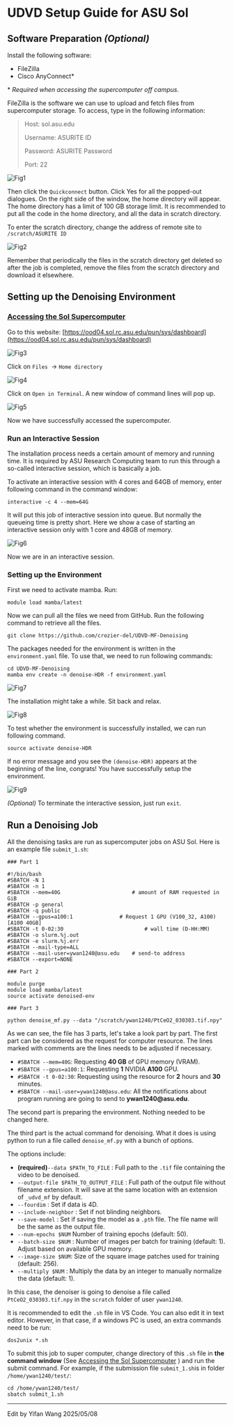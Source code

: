 # UDVD Setup Guide for ASU Sol
## Software Preparation *(Optional)*
Install the following software:

- FileZilla
- Cisco AnyConnect*

\* *Required when accessing the supercomputer off campus.*

FileZilla is the software we can use to upload and fetch files from supercomputer storage. To access, type in the following information:

>Host: sol.asu.edu
>
>Username: ASURITE ID
>
>Password: ASURITE Password
>
>Port: 22

![Fig1](Fig1.png)

Then click the `Quickconnect` button. Click Yes for all the popped-out dialogues. On the right side of the window, the home directory will appear. The home directory has a limit of 100 GB storage limit. It is recommended to put all the code in the home directory, and all the data in scratch directory.

To enter the scratch directory, change the address of remote site to `/scratch/ASURITE ID`

![Fig2](Fig2.png)

Remember that periodically the files in the scratch directory get deleted so after the job is completed, remove the files from the scratch directory and download it elsewhere.

## Setting up the Denoising Environment
### [Accessing the Sol Supercomputer](#Accessing-the-Sol-Supercomputer)

Go to this website: [https://ood04.sol.rc.asu.edu/pun/sys/dashboard](https://ood04.sol.rc.asu.edu/pun/sys/dashboard)

![Fig3](Fig3.png)

Click on `Files`  →  `Home directory`

![Fig4](Fig4.png)

Click on `Open in Terminal`. A new window of command lines will pop up.

![Fig5](Fig5.png)

Now we have successfully accessed the supercomputer.

### Run an Interactive Session

The installation process needs a certain amount of memory and running time. It is required by ASU Research Computing team to run this through a so-called interactive session, which is basically a job.

To activate an interactive session with 4 cores and 64GB of memory, enter following command in the command window:

```Shell
interactive -c 4 --mem=64G
```

It will put this job of interactive session into queue. But normally the queueing time is pretty short. Here we show a case of starting an interactive session only with 1 core and 48GB of memory.

![Fig6](Fig6.png)

Now we are in an interactive session.

### Setting up the Environment

First we need to activate mamba. Run: 
```shell
module load mamba/latest
```

Now we can pull all the files we need from GitHub. Run the following command to retrieve all the files.

```Shell
git clone https://github.com/crozier-del/UDVD-MF-Denoising
``` 

The packages needed for the environment is written in the `environment.yaml` file. To use that, we need to run following commands:

```Shell
cd UDVD-MF-Denoising
mamba env create -n denoise-HDR -f environment.yaml
```

![Fig7](Fig7.png)

The installation might take a while. Sit back and relax.

![Fig8](Fig8.png)

To test whether the environment is successfully installed, we can run following command. 

``` Shell
source activate denoise-HDR
```

If no error message and you see the `(denoise-HDR)` appears at the beginning of the line, congrats! You have successfully setup the environment.

![Fig9](Fig9.png)

*(Optional)* To terminate the interactive session, just run `exit`.

## Run a Denoising Job


All the denoising tasks are run as supercomputer jobs on ASU Sol. Here is an example file `submit_1.sh`:

```Shell
### Part 1

#!/bin/bash
#SBATCH -N 1                            
#SBATCH -n 1                            
#SBATCH --mem=40G                       # amount of RAM requested in GiB
#SBATCH -p general                      
#SBATCH -q public                       
#SBATCH --gpus=a100:1               # Request 1 GPU (V100_32, A100) [A100 40GB]
#SBATCH -t 0-02:30                          # wall time (D-HH:MM)
#SBATCH -o slurm.%j.out                 
#SBATCH -e slurm.%j.err                 
#SBATCH --mail-type=ALL                 
#SBATCH --mail-user=ywan1240@asu.edu    # send-to address 
#SBATCH --export=NONE

### Part 2

module purge
module load mamba/latest
source activate denoised-env

### Part 3

python denoise_mf.py --data "/scratch/ywan1240/PtCeO2_030303.tif.npy"
```

As we can see, the file has 3 parts, let's take a look part by part. The first part can be considered as the request for computer resource. The lines marked with comments are the lines needs to be adjusted if necessary.

- `#SBATCH --mem=40G`: Requesting **40 GB** of GPU memory (VRAM). 
- `#SBATCH --gpus=a100:1`: Requesting **1** NVIDIA **A100** GPU.
- `#SBATCH -t 0-02:30`: Requesting using the resource for **2** hours and **30** minutes.
- `#SBATCH --mail-user=ywan1240@asu.edu`: All the notifications about program running are going to send to **ywan1240\@asu.edu**.

The second part is preparing the environment. Nothing needed to be changed here.

The third part is the actual command for denoising. What it does is using python to run a file called `denoise_mf.py` with a bunch of options.

The options include:
- **(required)**`--data $PATH_TO_FILE` : Full path to the `.tif` file containing the video to be denoised.
- `--output-file $PATH_TO_OUTPUT_FILE` : Full path of the output file without filename extension. It will save at the same location with an extension of `_udvd_mf` by default.
- `--fourdim` : Set if data is 4D.
- `--include-neighbor` : Set if not blinding neighbors.
- `--save-model` : Set if saving the model as a `.pth` file. The file name will be the same as the output file.
- `--num-epochs $NUM` Number of training epochs (default: 50).
- `--batch-size $NUM` : Number of images per batch for training (default: 1). Adjust based on available GPU memory.
- `--image-size $NUM`: Size of the square image patches used for training (default: 256).
- `--multiply $NUM` : Multiply the data by an integer to manually normalize the data (default: 1).

In this case, the denoiser is going to denoise a file called `PtCeO2_030303.tif.npy` in the `scratch` folder of user `ywan1240`.

It is recommended to edit the `.sh` file in VS Code. You can also edit it in text editor. However, in that case, if a windows PC is used, an extra commands need to be run:

```Shell
dos2unix *.sh
```

To submit this job to super computer, change directory of this `.sh` file in **the command window** \(See <a href='#Accessing-the-Sol-Supercomputer'>Accessing the Sol Supercomputer</a> \) and run the submit command. For example, if the submission file `submit_1.sh`is in folder `/home/ywan1240/test/`:

```Shell
cd /home/ywan1240/test/
sbatch submit_1.sh
```

***
Edit by Yifan Wang 2025/05/08
